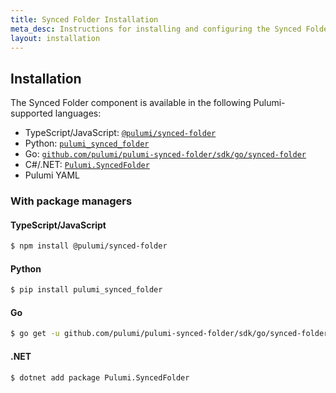 ```yaml
---
title: Synced Folder Installation
meta_desc: Instructions for installing and configuring the Synced Folder component.
layout: installation
---
```


## Installation

The Synced Folder component is available in the following Pulumi-supported languages:

* TypeScript/JavaScript: [`@pulumi/synced-folder`](https://www.npmjs.com/package/@pulumi/synced-folder)
* Python: [`pulumi_synced_folder`](https://pypi.org/project/pulumi-synced-folder/)
* Go: [`github.com/pulumi/pulumi-synced-folder/sdk/go/synced-folder`](https://github.com/pulumi/pulumi-synced-folder/)
* C#/.NET: [`Pulumi.SyncedFolder`](https://www.nuget.org/packages/Pulumi.SyncedFolder)
* Pulumi YAML

### With package managers

#### TypeScript/JavaScript

```bash
$ npm install @pulumi/synced-folder
```

#### Python

```bash
$ pip install pulumi_synced_folder
```

#### Go

```bash
$ go get -u github.com/pulumi/pulumi-synced-folder/sdk/go/synced-folder
```

#### .NET

```bash
$ dotnet add package Pulumi.SyncedFolder
```
